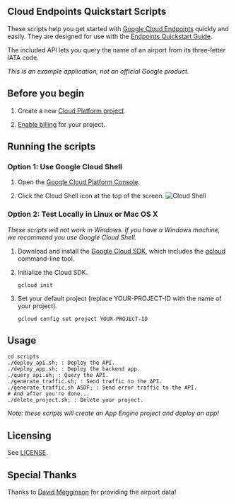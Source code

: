 ## Cloud Endpoints Quickstart Scripts

These scripts help you get started with [Google Cloud Endpoints](https://cloud.google.com/endpoints/)
quickly and easily. They are designed for use with the
[Endpoints
Quickstart Guide](https://cloud.google.com/endpoints/docs/quickstart-endpoints).

The included API lets you query the name of an airport from its
three-letter IATA code.

*This is an example application, not an official Google product.*

## Before you begin

1. Create a new
[Cloud Platform project](https://console.cloud.google.com/projectcreate).

1. [Enable billing](https://support.google.com/cloud/answer/6293499#enable-billing)
   for your project.

## Running the scripts

### Option 1: Use Google Cloud Shell

1. Open the [Google Cloud Platform
   Console](https://console.cloud.google.com/?_ga=1.38191587.1500870598.1489443487).

1. Click the Cloud Shell icon at the top of the screen.
![Cloud Shell](https://cloud.google.com/shell/docs/images/shell_icon.png)

### Option 2: Test Locally in Linux or Mac OS X

*These scripts will not work in Windows. If you have a Windows machine, we
recommend you use Google Cloud Shell.*

1.  Download and install the [Google Cloud
    SDK](https://cloud.google.com/sdk/docs/), which includes the
    [gcloud](https://cloud.google.com/sdk/gcloud/) command-line tool.

1.  Initialize the Cloud SDK.

        gcloud init

1.  Set your default project (replace YOUR-PROJECT-ID with the name of your
    project).

        gcloud config set project YOUR-PROJECT-ID

## Usage

    cd scripts
    ./deploy_api.sh; : Deploy the API.
    ./deploy_app.sh; : Deploy the backend app.
    ./query_api.sh; : Query the API.
    ./generate_traffic.sh; : Send traffic to the API.
    ./generate_traffic.sh ASDF; : Send error traffic to the API.
    # And after you're done...
    ./delete_project.sh; : Delete your project.

*Note: these scripts will create an App Engine project and deploy an app!*

## Licensing

See [LICENSE](LICENSE).

## Special Thanks

Thanks to [David Megginson](http://ourairports.com/about.html#credits) for
providing the airport data!
